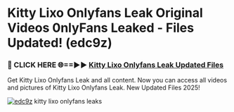 # Kitty Lixo Onlyfans Leak Original Videos 0nlyFans Leaked - Files Updated! (edc9z)

<h3>🔴 CLICK HERE 🌐==►► <a href="https://tinyurl.com/3hn5wdd3" rel="nofollow">Kitty Lixo Onlyfans Leak Updated Files</a></h3>

Get Kitty Lixo Onlyfans Leak and all content. Now you can access all videos and pictures of Kitty Lixo Onlyfans Leak. New Updated Files 2025!

[![edc9z](https://i.imgur.com/4HnBqBT.gif)](https://tinyurl.com/3hn5wdd3)
kitty lixo onlyfans leaks